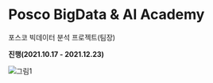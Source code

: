 # Posco BigData & AI Academy 
포스코 빅데이터 분석 프로젝트(팀장)

**진행(2021.10.17 - 2021.12.23)**  
<!--10.17 : 오리엔테이션   
10.18-10.22 : python 이론 및 실습  
11.10-11.19 : 빅데이터 과제 수행  
12.23 : 수료식 -->
![그림1](https://user-images.githubusercontent.com/63652571/165690295-8d33bde5-3ca1-4c79-ac23-9d9b79e13971.jpg)

